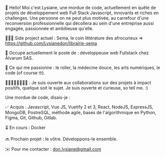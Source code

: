 👋 Hello! Moi c'est Lysiane, une mordue de code, actuellement en quête de projets de développement web Full Stack Javascript, innovants et riches en challenges. Une personne on ne peut plus motivée, au carrefour d'une reconversion professionnelle qui décollera au sein d'une entreprise aussi engagée, passionnée et ambitieuse qu'elle.

👩🏾‍💻 Side project actuel  : Sema, le coin littérature des afrocurieux => https://github.com/Lysianedon/librairie-sema 

💼 Occupe actuellement le poste de : développeuse web Fullstack chez Alvarum SAS. 

🌱 Ce qui me passionne : le roller, la médecine douce, les arts numériques, le code (of course 🤓).

🙋🏾‍♀️🙋🏼‍♂️💁🏼 : Je suis ouverte aux collaborations sur des projets à impact positifs, quelque soit le sujet. Je suis ouverte et curieuse, so tell me. :)

Une mordue de code, disais-je :

✅ Acquis : Javascript, Vue JS, Vuetify 2 et 3, React, NodeJS, ExpressJS, MongoDB, PostreSQL, méthode agile, bases de l'algorithmique en Python, Figma, Git, Github, Gitlab.

⏳ En cours : Docker

🔜 Prochain projet : le vôtre. Développons-le ensemble. 

✉️ Pour me contacter : don.lysiane@gmail.com
